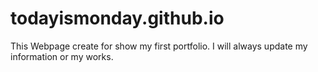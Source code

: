 # todayismonday.github.io
This Webpage create for show my first portfolio. I will always update my information or my works.

